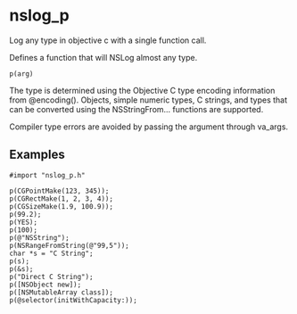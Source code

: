 nslog_p
=======

Log any type in objective c with a single function call.

Defines a function that will NSLog almost any type.

    p(arg)

The type is determined using the Objective C type encoding
information from @encoding(). Objects, simple numeric types,
C strings, and types that can be converted using the NSStringFrom...
functions are supported.

Compiler type errors are avoided by passing the argument
through va_args.

## Examples
    #import "nslog_p.h"
    
    p(CGPointMake(123, 345));
    p(CGRectMake(1, 2, 3, 4));
    p(CGSizeMake(1.9, 100.9));
    p(99.2);
    p(YES);
    p(100);
    p(@"NSString");
    p(NSRangeFromString(@"99,5"));
    char *s = "C String";
    p(s);
    p(&s);
    p("Direct C String");
    p([NSObject new]);
    p([NSMutableArray class]);
    p(@selector(initWithCapacity:));
